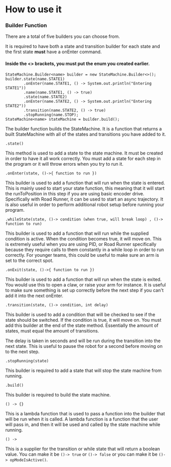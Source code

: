 # How to use it

### Builder Function

There are a total of five builders you can choose from.

It is required to have both a state and transition builder for each state and the first state **must** have a onEnter command.

#### Inside the <> brackets, you **must** put the enum you created earlier.

```
StateMachine.Builder<name> builder = new StateMachine.Builder<>();
builder.state(name.STATE1)
        .onEnter(name.STATE1, () -> System.out.println("Entering STATE1"))
        .name(name.STATE1, () -> true)
        .state(name.STATE2)
        .onEnter(name.STATE2, () -> System.out.println("Entering STATE2"))
        .transition(name.STATE2, () -> true)
        .stopRunning(name.STOP);
StateMachine<name> stateMachine = builder.build();
```

The builder function builds the StateMachine. It is a function that returns a built StateMachine with all of the states and transitions you have added to it.

`.state()`

This method is used to add a state to the state machine. It must be created in order to have it all work correctly. You must add a state for each step in the program or it will throw errors when you try to run it.

`.onEnter(state, ()->{ function to run })`

This builder is used to add a function that will run when the state is entered. This is mainly used to start your state function, this meaning that it will start the runToPosition in this step if you are using basic encoder drive. Specifically with Road Runner, it can be used to start an async trajectory. It is also useful in order to perform additional robot setup before running your program.

`.whileState(state, ()-> condition (when true, will break loop) , ()-> function to run)`

This builder is used to add a function that will run while the supplied condition is active. When the condition becomes true, it will move on. This is extremely useful when you are using PID, or Road Runner specifically because they require calls to them constantly in a while loop in order to run correctly. For younger teams, this could be useful to make sure an arm is set to the correct spot.

`.onExit(state, ()->{ function to run })`

This builder is used to add a function that will run when the state is exited. You would use this to open a claw, or raise your arm for instance. It is useful to make sure something is set up correctly before the next step if you can't add it into the next onEnter.

`.transition(state, ()-> condition, int delay)`

This builder is used to add a condition that will be checked to see if the state should be switched. If the condition is true, it will move on. You must add this builder at the end of the state method. Essentially the amount of states, must equal the amount of transitions.

The delay is taken in seconds and will be run during the transition into the next state. This is useful to pause the robot for a second before moving on to the next step.

`.stopRunning(state)`

This builder is required to add a state that will stop the state machine from running.

`.build()`

This builder is required to build the state machine.

`() -> {}`

This is a lambda function that is used to pass a function into the builder that will be run when it is called. A lambda function is a function that the user will pass in, and then it will be used and called by the state machine while running.

`() ->`

This is a supplier for the transition or while state that will return a boolean value. You can make it be `()-> true` or `()-> false` or you can make it be `()-> opModeIsActive()`.
